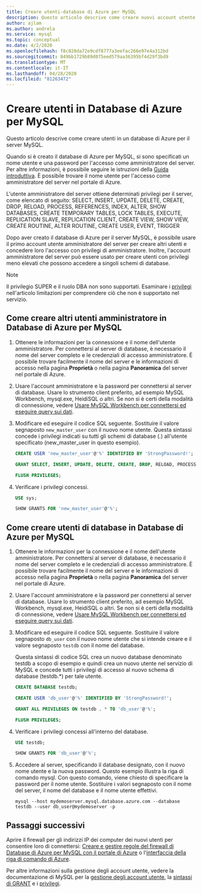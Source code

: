 ```yaml
---
title: Creare utenti-database di Azure per MySQL
description: Questo articolo descrive come creare nuovi account utente per interagire con un database di Azure per il server MySQL.
author: ajlam
ms.author: andrela
ms.service: mysql
ms.topic: conceptual
ms.date: 4/2/2020
ms.openlocfilehash: f8c020da72e9cdf8777a3eefac266e97e4a312bd
ms.sourcegitcommit: 849bb1729b89d075eed579aa36395bf4d29f3bd9
ms.translationtype: MT
ms.contentlocale: it-IT
ms.lasthandoff: 04/28/2020
ms.locfileid: "81263472"
---
```

# <a name="create-users-in-azure-database-for-mysql-server"></a>Creare utenti in Database di Azure per MySQL

Questo articolo descrive come creare utenti in un database di Azure per il server MySQL.

Quando si è creato il database di Azure per MySQL, si sono specificati un nome utente e una password per l'accesso come amministratore del server. Per altre informazioni, è possibile seguire le istruzioni della [Guida introduttiva](quickstart-create-mysql-server-database-using-azure-portal.md). È possibile trovare il nome utente per l'accesso come amministratore del server nel portale di Azure.

L'utente amministratore del server ottiene determinati privilegi per il server, come elencato di seguito: SELECT, INSERT, UPDATE, DELETE, CREATE, DROP, RELOAD, PROCESS, REFERENCES, INDEX, ALTER, SHOW DATABASES, CREATE TEMPORARY TABLES, LOCK TABLES, EXECUTE, REPLICATION SLAVE, REPLICATION CLIENT, CREATE VIEW, SHOW VIEW, CREATE ROUTINE, ALTER ROUTINE, CREATE USER, EVENT, TRIGGER

Dopo aver creato il database di Azure per il server MySQL, è possibile usare il primo account utente amministratore del server per creare altri utenti e concedere loro l'accesso con privilegi di amministratore. Inoltre, l'account amministratore del server può essere usato per creare utenti con privilegi meno elevati che possono accedere a singoli schemi di database.

> [!NOTE]
> Il privilegio SUPER e il ruolo DBA non sono supportati. Esaminare i [privilegi](concepts-limits.md#privilege-support) nell'articolo limitazioni per comprendere ciò che non è supportato nel servizio.

## <a name="how-to-create-additional-admin-users-in-azure-database-for-mysql"></a>Come creare altri utenti amministratore in Database di Azure per MySQL

1. Ottenere le informazioni per la connessione e il nome dell'utente amministratore.
   Per connettersi al server di database, è necessario il nome del server completo e le credenziali di accesso amministratore. È possibile trovare facilmente il nome del server e le informazioni di accesso nella pagina **Proprietà** o nella pagina **Panoramica** del server nel portale di Azure.

2. Usare l'account amministratore e la password per connettersi al server di database. Usare lo strumento client preferito, ad esempio MySQL Workbench, mysql.exe, HeidiSQL o altri.
   Se non si è certi della modalità di connessione, vedere [Usare MySQL Workbench per connettersi ed eseguire query sui dati](./connect-workbench.md).

3. Modificare ed eseguire il codice SQL seguente. Sostituire il valore segnaposto `new_master_user` con il nuovo nome utente. Questa sintassi concede i privilegi indicati su tutti gli schemi di database (*.*) all'utente specificato (new_master_user in questo esempio).

   ```sql
   CREATE USER 'new_master_user'@'%' IDENTIFIED BY 'StrongPassword!';

   GRANT SELECT, INSERT, UPDATE, DELETE, CREATE, DROP, RELOAD, PROCESS, REFERENCES, INDEX, ALTER, SHOW DATABASES, CREATE TEMPORARY TABLES, LOCK TABLES, EXECUTE, REPLICATION SLAVE, REPLICATION CLIENT, CREATE VIEW, SHOW VIEW, CREATE ROUTINE, ALTER ROUTINE, CREATE USER, EVENT, TRIGGER ON *.* TO 'new_master_user'@'%' WITH GRANT OPTION;

   FLUSH PRIVILEGES;
   ```

4. Verificare i privilegi concessi.

   ```sql
   USE sys;

   SHOW GRANTS FOR 'new_master_user'@'%';
   ```

## <a name="how-to-create-database-users-in-azure-database-for-mysql"></a>Come creare utenti di database in Database di Azure per MySQL

1. Ottenere le informazioni per la connessione e il nome dell'utente amministratore.
   Per connettersi al server di database, è necessario il nome del server completo e le credenziali di accesso amministratore. È possibile trovare facilmente il nome del server e le informazioni di accesso nella pagina **Proprietà** o nella pagina **Panoramica** del server nel portale di Azure.

2. Usare l'account amministratore e la password per connettersi al server di database. Usare lo strumento client preferito, ad esempio MySQL Workbench, mysql.exe, HeidiSQL o altri.
   Se non si è certi della modalità di connessione, vedere [Usare MySQL Workbench per connettersi ed eseguire query sui dati](./connect-workbench.md).

3. Modificare ed eseguire il codice SQL seguente. Sostituire il valore segnaposto `db_user` con il nuovo nome utente che si intende creare e il valore segnaposto `testdb` con il nome del database.

   Questa sintassi di codice SQL crea un nuovo database denominato testdb a scopo di esempio e quindi crea un nuovo utente nel servizio di MySQL e concede tutti i privilegi di accesso al nuovo schema di database (testdb.\*) per tale utente.

   ```sql
   CREATE DATABASE testdb;

   CREATE USER 'db_user'@'%' IDENTIFIED BY 'StrongPassword!';

   GRANT ALL PRIVILEGES ON testdb . * TO 'db_user'@'%';

   FLUSH PRIVILEGES;
   ```

4. Verificare i privilegi concessi all'interno del database.

   ```sql
   USE testdb;

   SHOW GRANTS FOR 'db_user'@'%';
   ```

5. Accedere al server, specificando il database designato, con il nuovo nome utente e la nuova password. Questo esempio illustra la riga di comando mysql. Con questo comando, viene chiesto di specificare la password per il nome utente. Sostituire i valori segnaposto con il nome del server, il nome del database e il nome utente effettivi.

   ```azurecli-interactive
   mysql --host mydemoserver.mysql.database.azure.com --database testdb --user db_user@mydemoserver -p
   ```

## <a name="next-steps"></a>Passaggi successivi

Aprire il firewall per gli indirizzi IP dei computer dei nuovi utenti per consentire loro di connettersi: [Creare e gestire regole del firewall di Database di Azure per MySQL con il portale di Azure](howto-manage-firewall-using-portal.md) o l'[interfaccia della riga di comando di Azure](howto-manage-firewall-using-cli.md).

Per altre informazioni sulla gestione degli account utente, vedere la documentazione di MySQL per la [gestione degli account utente](https://dev.mysql.com/doc/refman/5.7/en/access-control.html), la [sintassi di GRANT](https://dev.mysql.com/doc/refman/5.7/en/grant.html) e i [privilegi](https://dev.mysql.com/doc/refman/5.7/en/privileges-provided.html).
